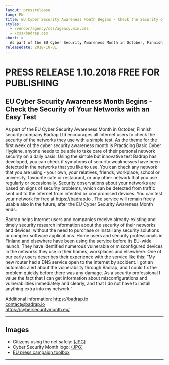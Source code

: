 ```yaml
---
layout: pressrelease
lang: EN
title: EU Cyber Security Awareness Month Begins - Check the Security of Your Networks with an Easy Test
styles:
  - /vendor/agency/css/agency.min.css
  - /css/badrap.css
short: >
  As part of the EU Cyber Security Awareness Month in October, Finnish security company Badrap Ltd encourages all Internet users to check the security of the networks they use with a simple test.
releasedate: 2018-10-01
---
```


# PRESS RELEASE 1.10.2018 FREE FOR PUBLISHING

## EU Cyber Security Awareness Month Begins - Check the Security of Your Networks with an Easy Test

As part of the EU Cyber Security Awareness Month in October, Finnish security company Badrap Ltd encourages all Internet users to check the security of the networks they use with a simple test. As the theme for the first week of the cyber security awareness month is Practicing Basic Cyber Hygiene, anyone needs to be able to take care of their personal network security on a daily basis. Using the simple but innovative test Badrap has developed, you can check if symptoms of security weaknesses have been detected in the networks that you like to use. You can check any network that you are using - your own, your relatives, friends, workplace, school or university, favourite cafe or restaurant, or any other network that you use regularly or occasionally. Security observations about your networks are based on signs of security problems, which can be detected from traffic sent out to the Internet from infected or compromised devices. You can test your network for free at <https://badrap.io> . The service will remain freely usable also in the future, after the EU Cyber Security Awareness Month ends.

Badrap helps Internet users and companies receive already-existing and timely security research information about the security of their networks and devices, without the need to purchase or install any security solutions or complex software applications. Home users and security professionals in Finland and elsewhere have been using the service before its EU-wide launch. They have identified numerous vulnerable or misconfigured devices in the networks they use in their homes, workplaces and elsewhere. One of our early users describes their experience with the service like this: “My new router had a DNS service open to the Internet by accident. I got an automatic alert about the vulnerability through Badrap, and I could fix the problem quickly before there was any damage. As a security professional I value the fact that I can get information about misconfigurations and vulnerabilities immediately and clearly, and that I do not have to install anything extra into my network.”

Additional information:
<https://badrap.io><br>
contact@badrap.io<br>
<https://cybersecuritymonth.eu/><br>

----
## Images

* Citizens using the net safely: [(JPG)](/press/cartoon.jpg)
* Cyber Security Month logo: [(JPG)](https://cybersecuritymonth.eu/press-campaign-toolbox/visual-identity/logo)
* [EU press campaign toolbox](https://cybersecuritymonth.eu/press-campaign-toolbox)

----
